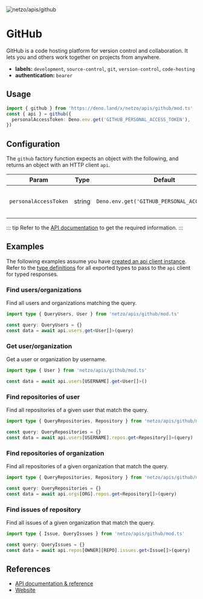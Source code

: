 <img src="https://raw.githubusercontent.com/netzo/netzo/main/assets/apis/github.svg" alt="netzo/apis/github" class="mb-5 w-75px">

# GitHub

GitHub is a code hosting platform for version control and collaboration. It lets you and others work together on projects from anywhere.

- **labels:** `development`, `source-control`, `git`, `version-control`, `code-hosting`
- **authentication:** `bearer`

## Usage

```ts
import { github } from 'https://deno.land/x/netzo/apis/github/mod.ts'
const { api } = github({
  personalAccessToken: Deno.env.get('GITHUB_PERSONAL_ACCESS_TOKEN'),
})
```

## Configuration

The `github` factory function expects an object with the following, and returns an object with an HTTP client `api`.

| Param                 | Type   | Default                                        | Description                                |
|-----------------------|--------|------------------------------------------------|--------------------------------------------|
| `personalAccessToken` | string | `Deno.env.get('GITHUB_PERSONAL_ACCESS_TOKEN')` | the access token to use for authentication |


::: tip Refer to the [API documentation](https://docs.github.com/en/rest) to get the required information.
:::

## Examples

The following examples assume you have [created an api client instance](#usage). Refer to the [type definitions](https://deno.land/x/netzo/apis/github/types.ts) for all exported types to pass to the `api` client for typed responses.

### Find users/organizations

Find all users and organizations matching the query.

```ts
import type { QueryUsers, User } from 'netzo/apis/github/mod.ts'

const query: QueryUsers = {}
const data = await api.users.get<User[]>(query)
```

### Get user/organization

Get a user or organization by username.

```ts
import type { User } from 'netzo/apis/github/mod.ts'

const data = await api.users[USERNAME].get<User[]>()
```

### Find repositories of user

Find all repositories of a given user that match the query.

```ts
import type { QueryRepositories, Repository } from 'netzo/apis/github/mod.ts'

const query: QueryRepositories = {}
const data = await api.users[USERNAME].repos.get<Repository[]>(query)
```

### Find repositories of organization

Find all repositories of a given organization that match the query.

```ts
import type { QueryRepositories, Repository } from 'netzo/apis/github/mod.ts'

const query: QueryRepositories = {}
const data = await api.orgs[ORG].repos.get<Repository[]>(query)
```

### Find issues of repository

Find all issues of a given organization that match the query.

```ts
import type { Issue, QueryIssues } from 'netzo/apis/github/mod.ts'

const query: QueryIssues = {}
const data = await api.repos[OWNER][REPO].issues.get<Issue[]>(query)
```

## References

- [API documentation & reference](https://docs.github.com/en/rest)
- [Website](https://github.com/)
